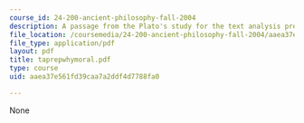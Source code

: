 ```yaml
---
course_id: 24-200-ancient-philosophy-fall-2004
description: A passage from the Plato's study for the text analysis presentation.
file_location: /coursemedia/24-200-ancient-philosophy-fall-2004/aaea37e561fd39caa7a2ddf4d7788fa0_taprepwhymoral.pdf
file_type: application/pdf
layout: pdf
title: taprepwhymoral.pdf
type: course
uid: aaea37e561fd39caa7a2ddf4d7788fa0

---
```

None
